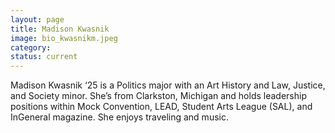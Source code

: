 ```yaml
---
layout: page
title: Madison Kwasnik
image: bio_kwasnikm.jpeg
category: 
status: current
---
```

Madison Kwasnik ‘25 is a Politics major with an Art History and Law, Justice, and Society minor. She’s from Clarkston, Michigan and holds leadership positions within Mock Convention, LEAD, Student Arts League (SAL), and InGeneral magazine. She enjoys traveling and music. 

